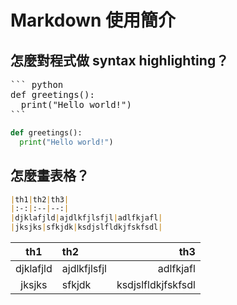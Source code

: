 # Markdown 使用簡介

## 怎麼對程式做 syntax highlighting？
<pre>
``` python
def greetings():
  print("Hello world!")
```
</pre>

``` python
def greetings():
  print("Hello world!")
```

## 怎麼畫表格？

``` markdown
|th1|th2|th3|
|:-:|:--|--:|
|djklafjld|ajdlkfjlsfjl|adlfkjafl|
|jksjks|sfkjdk|ksdjslfldkjfskfsdl|
```

|th1|th2|th3|
|:-:|:--|--:|
|djklafjld|ajdlkfjlsfjl|adlfkjafl|
|jksjks|sfkjdk|ksdjslfldkjfskfsdl|
